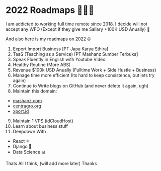 # 2022 Roadmaps 🏄🏻‍♂️

I am addicted to working full time remote since 2018. I decide will not accept any WFO (Except if they give me Sallary +100K USD Anually) 🤑

And also here is my roadmaps on 2022 🤐

1. Export Import Business [PT Japa Karya Sthira]
2. TaaS (Teaching as a Service) [PT Mashanz Sumber Terbuka]
3. Speak Fluently in English with Youtube Video
4. Healthy Routine (More ABS)
5. Revenue $100k USD Anually (Fulltime Work + Side Hustle + Business)
6. Manage time more efficient (Its hard to keep consistence, but lets try again)
7. Continue to Write blogs on GitHub (and never delete it again, ugh)
8. Maintain this domain:
  - [mashanz.com](https://mashanz.com)
  - [centragro.org](https://centragro.org)
  - [xport.id](https://xport.id)
9. Maintain 1 VPS (idCloudHost)
10. Learn about business stuff
11. Deepdown With 
  - React ⚛️
  - Django 🐍
  - Data Science 📊

Thats All I think, (will add more later) Thanks
